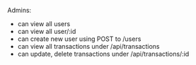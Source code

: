 Admins:
- can view all users
- can view all user/:id
- can create new user using POST to /users
- can view all transactions under /api/transactions
- can update, delete transactions under /api/transactions/:id